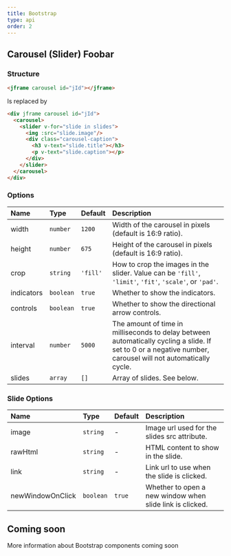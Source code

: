 ```yaml
---
title: Bootstrap
type: api
order: 2
---
```


## Carousel (Slider) Foobar

### Structure
``` html
<jframe carousel id="jId"></jframe>
```
Is replaced by
```html
<div jframe carousel id="jId">
  <carousel>
    <slider v-for="slide in slides">
      <img :src="slide.image"/>
      <div class="carousel-caption">
        <h3 v-text="slide.title"></h3>
        <p v-text="slide.caption"></p>
      </div>
    </slider>
  </carousel>
</div>
```

### Options

| Name | Type | Default | Description |
|:---- |:---- |:------- |:----------- |
| width | `number` | `1200` | Width of the carousel in pixels (default is 16:9 ratio). |
| height | `number` | `675` | Height of the carousel in pixels (default is 16:9 ratio). |
| crop | `string` | `'fill'` | How to crop the images in the slider. Value can be `'fill'`, `'limit'`, `'fit'`, `'scale'`, or `'pad'`. |
| indicators | `boolean` | `true` | Whether to show the indicators. |
| controls | `boolean`   | `true` | Whether to show the directional arrow controls. |
| interval | `number`    | `5000` | The amount of time in milliseconds to delay between automatically cycling a slide. If set to 0 or a negative number, carousel will not automatically cycle.|
| slides | `array` | `[]` | Array of slides. See below. |

### Slide Options

| Name | Type | Default | Description |
|:---- |:---- |:------- |:----------- |
| image | `string`    | - | Image url used for the slides src attribute. |
| rawHtml | `string`  | - | HTML content to show in the slide. |
| link | `string`  | - | Link url to use when the slide is clicked. |
| newWindowOnClick | `boolean` | `true` | Whether to open a new window when slide link is clicked. |

<a class="guide-link"></a>

## Coming soon

<p class="tip">More information about Bootstrap components coming soon</p>
